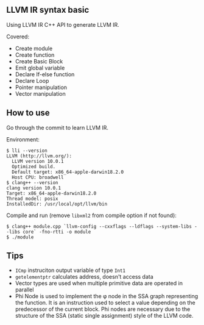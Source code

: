 ## LLVM IR syntax basic

Using LLVM IR C++ API to generate LLVM IR.

Covered:

- Create module
- Create function
- Create Basic Block
- Emit global variable
- Declare If-else function
- Declare Loop
- Pointer manipulation
- Vector manipulation

## How to use

Go through the commit to learn LLVM IR.

Environment:

```
$ lli --version
LLVM (http://llvm.org/):
  LLVM version 10.0.1
  Optimized build.
  Default target: x86_64-apple-darwin18.2.0
  Host CPU: broadwell
$ clang++ --version
clang version 10.0.1
Target: x86_64-apple-darwin18.2.0
Thread model: posix
InstalledDir: /usr/local/opt/llvm/bin
```

Compile and run (remove `libxml2` from compile option if not found):

```
$ clang++ module.cpp `llvm-config --cxxflags --ldflags --system-libs --libs core` -fno-rtti -o module
$ ./module
```

## Tips

- `ICmp` instruciton output variable of type `Int1`
- `getelementptr` calculates address, doesn't access data
- Vector types are used when multiple primitive data are operated in parallel
- Phi Node is used to implement the φ node in the SSA graph representing the function. It is an instruction used to select a value depending on the predecessor of the current block. Phi nodes are necessary due to the structure of the SSA (static single assignment) style of the LLVM code.
